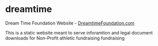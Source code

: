 # dreamtime
Dream Time Foundation Website - [DreamtimeFoundation.com](http://dreamtimefoundation.com)

This is a static website meant to serve inforamtion and legal document downloads for Non-Profit athletic fundraising fundraising
